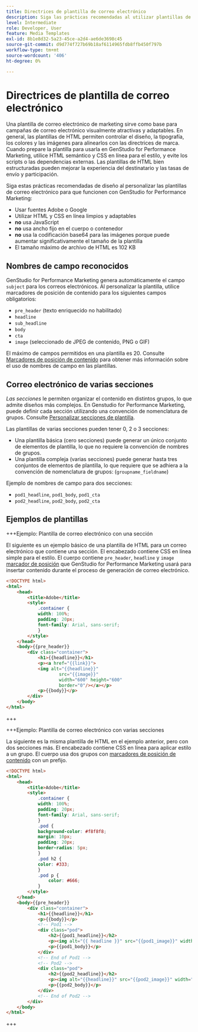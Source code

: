 ```yaml
---
title: Directrices de plantilla de correo electrónico
description: Siga las prácticas recomendadas al utilizar plantillas de correo electrónico con Adobe GenStudio for Performance Marketing.
level: Intermediate
role: Developer, User
feature: Media Templates
exl-id: 8b1e8d32-5a23-45ce-a2d4-ae6de3698c45
source-git-commit: d9d774f727b69b18af6114965fdb8ffb450f797b
workflow-type: tm+mt
source-wordcount: '406'
ht-degree: 0%

---
```


# Directrices de plantilla de correo electrónico

Una plantilla de correo electrónico de marketing sirve como base para campañas de correo electrónico visualmente atractivas y adaptables. En general, las plantillas de HTML permiten controlar el diseño, la tipografía, los colores y las imágenes para alinearlos con las directrices de marca. Cuando prepare la plantilla para usarla en GenStudio for Performance Marketing, utilice HTML semántico y CSS en línea para el estilo, y evite los scripts o las dependencias externas. Las plantillas de HTML bien estructuradas pueden mejorar la experiencia del destinatario y las tasas de envío y participación.

Siga estas prácticas recomendadas de diseño al personalizar las plantillas de correo electrónico para que funcionen con GenStudio for Performance Marketing:

- Usar fuentes Adobe o Google
- Utilizar HTML y CSS en línea limpios y adaptables
- **no** usa JavaScript
- **no** usa ancho fijo en el cuerpo o contenedor
- **no** usa la codificación base64 para las imágenes porque puede aumentar significativamente el tamaño de la plantilla
- El tamaño máximo de archivo de HTML es 102 KB

## Nombres de campo reconocidos

GenStudio for Performance Marketing genera automáticamente el campo `subject` para los correos electrónicos. Al personalizar la plantilla, utilice marcadores de posición de contenido para los siguientes campos obligatorios:

- `pre_header` (texto enriquecido no habilitado)
- `headline`
- `sub_headline`
- `body`
- `cta`
- `image` (seleccionado de JPEG de contenido, PNG o GIF)

El máximo de campos permitidos en una plantilla es 20. Consulte [Marcadores de posición de contenido](/help/user-guide/content/customize-template.md#content-placeholders) para obtener más información sobre el uso de nombres de campo en las plantillas.

## Correo electrónico de varias secciones

_Las secciones_ le permiten organizar el contenido en distintos grupos, lo que admite diseños más complejos. En Genstudio for Performance Marketing, puede definir cada sección utilizando una convención de nomenclatura de grupos. Consulte [Personalizar secciones de plantilla](/help/user-guide/content/customize-template.md#sections-or-groups).

Las plantillas de varias secciones pueden tener 0, 2 o 3 secciones:

- Una plantilla básica (cero secciones) puede generar un único conjunto de elementos de plantilla, lo que no requiere la convención de nombres de grupos.
- Una plantilla compleja (varias secciones) puede generar hasta tres conjuntos de elementos de plantilla, lo que requiere que se adhiera a la convención de nomenclatura de grupos: (`groupname_fieldname`)

Ejemplo de nombres de campo para dos secciones:

- `pod1_headline`, `pod1_body`, `pod1_cta`
- `pod2_headline`, `pod2_body`, `pod2_cta`

## Ejemplos de plantillas

+++Ejemplo: Plantilla de correo electrónico con una sección

El siguiente es un ejemplo básico de una plantilla de HTML para un correo electrónico que contiene una sección. El encabezado contiene CSS en línea simple para el estilo. El cuerpo contiene `pre_header`, `headline` y `image` [marcador de posición](#content-placeholders) que GenStudio for Performance Marketing usará para insertar contenido durante el proceso de generación de correo electrónico.

```html {line-numbers="true" highlight="13"}
<!DOCTYPE html>
<html>
    <head>
        <title>Adobe</title>
        <style>
            .container {
            width: 100%;
            padding: 20px;
            font-family: Arial, sans-serif;
            }
        </style>
    </head>
    <body>{{pre_header}}
        <div class="container">
            <h1>{{headline}}</h1>
            <p><a href="{{link}}">
            <img alt="{{headline}}"
                    src="{{image}}"
                    width="600" height="600"
                    border="0"/></a></p>
            <p>{{body}}</p>
        </div>
    </body>
</html>
```

+++

+++Ejemplo: Plantilla de correo electrónico con varias secciones

La siguiente es la misma plantilla de HTML en el ejemplo anterior, pero con dos secciones más. El encabezado contiene CSS en línea para aplicar estilo a un grupo. El cuerpo usa dos grupos con [marcadores de posición de contenido](#content-placeholders) con un prefijo.

```html
<!DOCTYPE html>
<html>
    <head>
        <title>Adobe</title>
        <style>
            .container {
            width: 100%;
            padding: 20px;
            font-family: Arial, sans-serif;
            }
            .pod {
            background-color: #f8f8f8;
            margin: 10px;
            padding: 20px;
            border-radius: 5px;
            }
            .pod h2 {
            color: #333;
            }
            .pod p {
                color: #666;
            }
        </style>
    </head>
    <body>{{pre_header}}
        <div class="container">
            <h1>{{headline}}</h1>
            <p>{{body}}</p>
            <!-- Pod1 -->
            <div class="pod">
                <h2>{{pod1_headline}}</h2>
                <p><img alt="{{ headline }}" src="{{pod1_image}}" width="200" height="200" border="0"></p>
                <p>{{pod1_body}}</p>
            </div>
            <!-- End of Pod1 -->
            <!-- Pod2 -->
            <div class="pod">
                <h2>{{pod2_headline}}</h2>
                <p><img alt="{{headline}}" src="{{pod2_image}}" width="200" height="200" border="0"></p>
                <p>{{pod2_body}}</p>
            </div>
            <!-- End of Pod2 -->
        </div>
    </body>
</html>
```

+++
